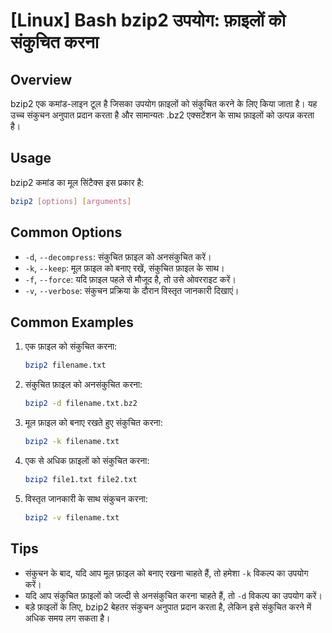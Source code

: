 # [Linux] Bash bzip2 उपयोग: फ़ाइलों को संकुचित करना

## Overview
bzip2 एक कमांड-लाइन टूल है जिसका उपयोग फ़ाइलों को संकुचित करने के लिए किया जाता है। यह उच्च संकुचन अनुपात प्रदान करता है और सामान्यतः .bz2 एक्सटेंशन के साथ फ़ाइलों को उत्पन्न करता है।

## Usage
bzip2 कमांड का मूल सिंटैक्स इस प्रकार है:

```bash
bzip2 [options] [arguments]
```

## Common Options
- `-d`, `--decompress`: संकुचित फ़ाइल को अनसंकुचित करें।
- `-k`, `--keep`: मूल फ़ाइल को बनाए रखें, संकुचित फ़ाइल के साथ।
- `-f`, `--force`: यदि फ़ाइल पहले से मौजूद है, तो उसे ओवरराइट करें।
- `-v`, `--verbose`: संकुचन प्रक्रिया के दौरान विस्तृत जानकारी दिखाएं।

## Common Examples
1. एक फ़ाइल को संकुचित करना:
   ```bash
   bzip2 filename.txt
   ```

2. संकुचित फ़ाइल को अनसंकुचित करना:
   ```bash
   bzip2 -d filename.txt.bz2
   ```

3. मूल फ़ाइल को बनाए रखते हुए संकुचित करना:
   ```bash
   bzip2 -k filename.txt
   ```

4. एक से अधिक फ़ाइलों को संकुचित करना:
   ```bash
   bzip2 file1.txt file2.txt
   ```

5. विस्तृत जानकारी के साथ संकुचन करना:
   ```bash
   bzip2 -v filename.txt
   ```

## Tips
- संकुचन के बाद, यदि आप मूल फ़ाइल को बनाए रखना चाहते हैं, तो हमेशा `-k` विकल्प का उपयोग करें।
- यदि आप संकुचित फ़ाइलों को जल्दी से अनसंकुचित करना चाहते हैं, तो `-d` विकल्प का उपयोग करें।
- बड़े फ़ाइलों के लिए, bzip2 बेहतर संकुचन अनुपात प्रदान करता है, लेकिन इसे संकुचित करने में अधिक समय लग सकता है।